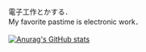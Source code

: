 電子工作とかする．<br>
My favorite pastime is electronic work．<br>
<br>
[![Anurag's GitHub stats](https://github-readme-stats.vercel.app/api?username=Nanraka)](https://github.com/anuraghazra/github-readme-stats)
